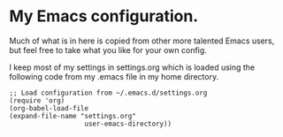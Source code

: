 # My Emacs configuration.

Much of what is in here is copied from other more talented Emacs users, but feel free to take what you like for your own config. 

I keep most of my settings in settings.org which is loaded using the following code from my .emacs file in my home directory.

    ;; Load configuration from ~/.emacs.d/settings.org
    (require 'org)
    (org-babel-load-file
    (expand-file-name "settings.org"
                       user-emacs-directory))


